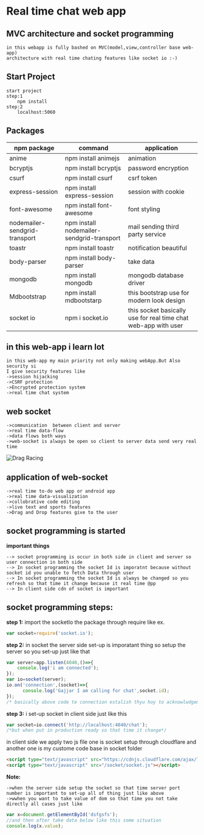 # Real time chat web app
## MVC architecture and socket programming
```text
in this webapp is fully bashed on MVC(model,view,controller base web-app) 
architecture with real time chating features like socket io :-)
```
## Start Project
```text
start project 
step:1
	npm install
step:2
	localhost:5060
```
## Packages
| npm package 			    | command		     			  | application                          |
| --------------------------------- | ------------------------------------------- | ------------------------------------ |
| anime     	    		    | npm install animejs                         | animation                            |
| bcryptjs   	     		    | npm install bcryptjs                        | password encryption                  |
| csurf     	     		    | npm install csurf                           | csrf token	                         |
| express-session    		    | npm install express-session                 | session with cookie                  |
| font-awesome       		    | npm install font-awesome                    | font styling                         |
| nodemailer-sendgrid-transport     | npm install nodemailer-sendgrid-transport   | mail sending third party service     |
| toastr   			    | npm install toastr                          | notification beautiful               |
| body-parser     		    | npm install body-parser                     | take data                            |
| mongodb    			    | npm install mongodb                         | mongodb database driver              |
| Mdbootstrap   	            | npm install mdbootstarp                     | this bootstrap use for modern look design|
| socket io	  	            | npm i socket.io	                          | this socket basically use for real time chat web-app with user|

**in this web-app i learn lot**
---
```
in this web-app my main priority not only making webApp.But Also security si
I give security features like 
->session hijacking
->CSRF protection
->Encrypted protection system
->real time chat system
```
## web socket

```text
->communication  between client and server
->real time data-flow
->data flows both ways
->web-socket is always be open so client to server data send very real time
```
![Drag Racing](https://www.iro.umontreal.ca/~pift1025/bigjava/Ch24/images/sockets.png)

## application of web-socket

```text
->real time to-do web app or android app
->real time data-visualization
->collobrative code editing
->live text and sports features
->Drag and Drop features give to the user
```

## socket programming is started

**important things**
```text
-->	socket programming is occur in both side in client and server so user connection in both side
-->	In socket programming the socket Id is imporatnt because without socket id you unable to fetch Data through user
-->	In socket programming the socket Id is always be changed so you refresh so that time it change because it real time @pp
-->	In client side cdn of socket is important

```
## socket programming steps:

**step 1:**
import the socketIo the package through require like ex.
```javascript
var socket=require('socket.io');
```

**step 2:**
in socket the server side set-up is imporatant thing
so setup the server so you set-up just like that
```javascript
var server=app.listen(4040,()=>{
	console.log('i am connected');
});
var io=socket(server);
io.on('connection',(socket)=>{
      console.log('Gajjar I am calling for chat',socket.id);
}); 
/* basically above code te connection estalish thyu hoy to acknowlwdgement mate te thase*/
```
**step 3:**
i set-up socket in client side just like this
```javascript
var socket=io.connect('http://localhost:4040/chat');
/*but when put in production ready so that time it change*/
```
in client side we apply two js file one is socket setup through cloudflare 
and another one is my custome code base in socket folder
```html
<script type="text/javascript" src="https://cdnjs.cloudflare.com/ajax/libs/socket.io/2.2.0/socket.io.js"></script>
<script type="text/javascript" src="/socket/socket.js"></script>
```
**Note:**
```text
->when the server side setup the socket so that time server port number is important to set-up all of thing just like above
->wwhen you want to take value of dom so that time you not take directly all cases just like
```
```javascript
var x=document.getElementById('dsfgsfs');
//and then after take data below like this some situation
console.log(x.value);
```
